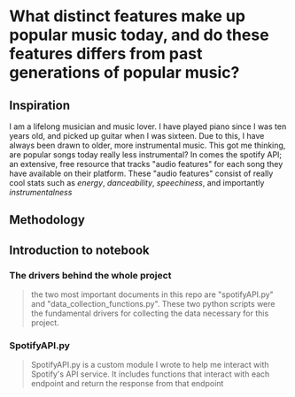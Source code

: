 # What distinct features make up popular music today, and do these features differs from past generations of popular music?

## Inspiration
I am a lifelong musician and music lover. I have played piano since I was ten years old, and picked up guitar when I was sixteen. Due to this, I have always been drawn to older, more instrumental music. This got me thinking, are popular songs today really less instrumental? In comes the spotify API; an extensive, free resource that tracks "audio features" for each song they have available on their platform. These "audio features" consist of really cool stats such as *energy*, *danceability*, *speechiness*, and importantly *instrumentalness* 

## Methodology


## Introduction to notebook 
### The drivers behind the whole project
> the two most important documents in this repo are "spotifyAPI.py" and "data_collection_functions.py". These two python scripts were the fundamental drivers for collecting the data necessary for this project.
### SpotifyAPI.py
> SpotifyAPI.py is a custom module I wrote to help me interact with Spotify's API service. It includes functions that interact with each endpoint and return the response from that endpoint
